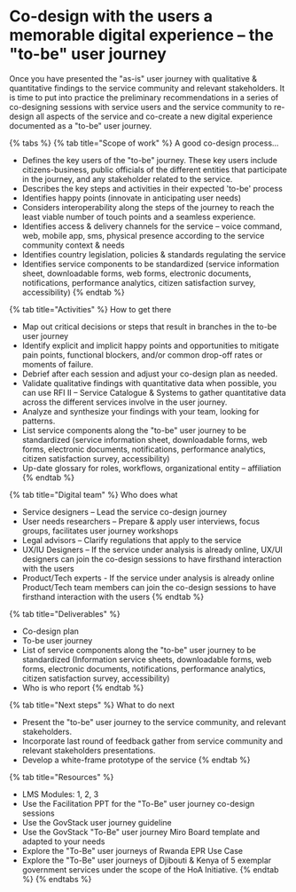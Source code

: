 # Co-design with the users a memorable digital experience – the "to-be" user journey

Once you have presented the "as-is" user journey with qualitative & quantitative findings to the service community and relevant stakeholders. It is time to put into practice the preliminary recommendations in a series of co-designing sessions with service users and the service community to re-design all aspects of the service and co-create a new digital experience documented as a "to-be" user journey.

{% tabs %}
{% tab title="Scope of work" %}
A good co-design process...

* Defines the key users of the "to-be" journey.  These key users include citizens-business, public officials of the different entities that participate in the journey, and any stakeholder related to the service. &#x20;
* Describes the key steps and activities in their expected 'to-be' process &#x20;
* Identifies happy points (innovate in anticipating user needs)&#x20;
* Considers interoperability along the steps of the journey to reach the least viable number of touch points and a seamless experience. &#x20;
* Identifies access & delivery channels for the service – voice command, web, mobile app, sms, physical presence according to the service community context & needs &#x20;
* Identifies country legislation, policies & standards regulating the service &#x20;
* Identifies service components to be standardized (service information sheet, downloadable forms, web forms, electronic documents, notifications, performance analytics, citizen satisfaction survey, accessibility)&#x20;
{% endtab %}

{% tab title="Activities" %}
How to get there

* Map out critical decisions or steps that result in branches in the to-be user journey&#x20;
* Identify explicit and implicit happy points and opportunities to mitigate pain points, functional blockers, and/or common drop-off rates or moments of failure.&#x20;
* Debrief after each session and adjust your co-design plan as needed.&#x20;
* Validate qualitative findings with quantitative data when possible, you can use RFI II – Service Catalogue & Systems to gather quantitative data across the different services involve in the user journey. &#x20;
* Analyze and synthesize your findings with your team, looking for patterns.&#x20;
* List service components along the "to-be" user journey to be standardized (service information sheet, downloadable forms, web forms, electronic documents, notifications, performance analytics, citizen satisfaction survey, accessibility)&#x20;
* Up-date glossary for roles, workflows, organizational entity – affiliation   &#x20;
{% endtab %}

{% tab title="Digital team" %}
Who does what

* Service designers – Lead the service co-design journey&#x20;
* User needs researchers – Prepare & apply user interviews, focus groups, facilitates user journey workshops &#x20;
* Legal advisors – Clarify regulations that apply to the service &#x20;
* UX/IU Designers – If the service under analysis is already online, UX/UI designers can join the co-design sessions to have firsthand interaction with the users &#x20;
* Product/Tech experts  - If the service under analysis is already online  Product/Tech team members can join the co-design sessions to have firsthand interaction with the users &#x20;
{% endtab %}

{% tab title="Deliverables" %}


* Co-design plan &#x20;
* To-be user journey &#x20;
* List of service components along the "to-be" user journey to be standardized (Information service sheets, downloadable forms, web forms, electronic documents, notifications, performance analytics, citizen satisfaction survey, accessibility)&#x20;
* Who is who report &#x20;
{% endtab %}

{% tab title="Next steps" %}
What to do next

* Present the "to-be" user journey to the service community, and relevant stakeholders. &#x20;
* Incorporate last round of feedback gather from service community and relevant stakeholders presentations. &#x20;
* Develop a white-frame prototype of the service &#x20;
{% endtab %}

{% tab title="Resources" %}
* LMS Modules: 1, 2, 3 &#x20;
* Use the Facilitation PPT for the "To-Be" user journey co-design sessions &#x20;
* Use the GovStack user journey guideline &#x20;
* Use the GovStack "To-Be" user journey Miro Board template and adapted to your needs &#x20;
* Explore the "To-Be" user journeys of Rwanda EPR Use Case&#x20;
* Explore the  "To-Be" user journeys of Djibouti & Kenya of 5 exemplar government services under the scope of the HoA Initiative.&#x20;
{% endtab %}
{% endtabs %}
